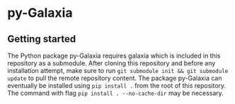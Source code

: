 # py-Galaxia

## Getting started

The Python package py-Galaxia requires galaxia which is included in this repository as a submodule. After cloning this repository and before any installation attempt, make sure to run `git submodule init && git submodule update` to pull the remote repository content. The package py-Galaxia can eventually be installed using `pip install .` from the root of this repository. The command with flag `pip install . --no-cache-dir` may be necessary.
